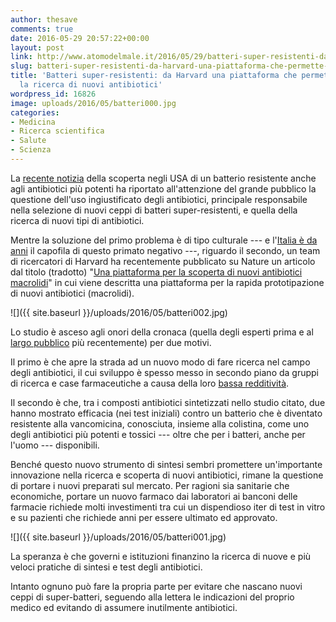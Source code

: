```yaml
---
author: thesave
comments: true
date: 2016-05-29 20:57:22+00:00
layout: post
link: http://www.atomodelmale.it/2016/05/29/batteri-super-resistenti-da-harvard-una-piattaforma-che-permette-di-accelerare-la-ricerca-di-nuovi-antibiotici/
slug: batteri-super-resistenti-da-harvard-una-piattaforma-che-permette-di-accelerare-la-ricerca-di-nuovi-antibiotici
title: 'Batteri super-resistenti: da Harvard una piattaforma che permette di accelerare
  la ricerca di nuovi antibiotici'
wordpress_id: 16826
image: uploads/2016/05/batteri000.jpg
categories:
- Medicina
- Ricerca scientifica
- Salute
- Scienza
---
```


La [recente notizia](/2016/05/28/allarme-super-batterio-negli-usa/) della scoperta negli USA di un batterio resistente anche agli antibiotici più potenti ha riportato all'attenzione del grande pubblico la questione dell'uso ingiustificato degli antibiotici, principale responsabile nella selezione di nuovi ceppi di batteri super-resistenti, e quella della ricerca di nuovi tipi di antibiotici.

Mentre la soluzione del primo problema è di tipo culturale --- e l'[Italia è da anni](http://www.ilpost.it/2011/11/20/la-fine-dellera-antibiotica/) il capofila di questo primato negativo ---, riguardo il secondo, un team di ricercatori di Harvard ha recentemente pubblicato su Nature un articolo dal titolo (tradotto) "[Una piattaforma per la scoperta di nuovi antibiotici macrolidi](http://www.nature.com/nature/journal/v533/n7603/full/nature17967.html)" in cui viene descritta una piattaforma per la rapida prototipazione di nuovi  antibiotici (macrolidi).

![]({{ site.baseurl }}/uploads/2016/05/batteri002.jpg)

Lo studio è asceso agli onori della cronaca (quella degli esperti prima e al [largo pubblico](http://www.lescienze.it/news/2016/05/23/news/batteri_resistenti_farmaci_antibiotici_per_sintesi_chimica-3097659/) più recentemente) per due motivi.

Il primo è che apre la strada ad un nuovo modo di fare ricerca nel campo degli antibiotici, il cui sviluppo è spesso messo in secondo piano da gruppi di ricerca e case farmaceutiche a causa della loro [bassa redditività](http://www.healthline.com/health/antibiotics/why-pipeline-running-dry).

Il secondo è che, tra i composti antibiotici sintetizzati nello studio citato, due hanno mostrato efficacia (nei test iniziali) contro un batterio che è diventato resistente alla vancomicina, conosciuta, insieme alla colistina, come uno degli antibiotici più potenti e tossici --- oltre che per i batteri, anche per l'uomo --- disponibili.

Benché questo nuovo strumento di sintesi sembri promettere un'importante innovazione nella ricerca e scoperta di nuovi antibiotici, rimane la questione di portare i nuovi preparati sul mercato. Per ragioni sia sanitarie che economiche, portare un nuovo farmaco dai laboratori ai banconi delle farmacie richiede molti investimenti tra cui un dispendioso iter di test in vitro e su pazienti che richiede anni per essere ultimato ed approvato.

![]({{ site.baseurl }}/uploads/2016/05/batteri001.jpg)

La speranza è che governi e istituzioni finanzino la ricerca di nuove e più veloci pratiche di sintesi e test degli antibiotici.

Intanto ognuno può fare la propria parte per evitare che nascano nuovi ceppi di super-batteri, seguendo alla lettera le indicazioni del proprio medico ed evitando di assumere inutilmente antibiotici.
